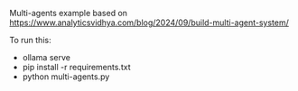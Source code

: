 Multi-agents example based on https://www.analyticsvidhya.com/blog/2024/09/build-multi-agent-system/

To run this:
- ollama serve
- pip install -r requirements.txt
- python multi-agents.py